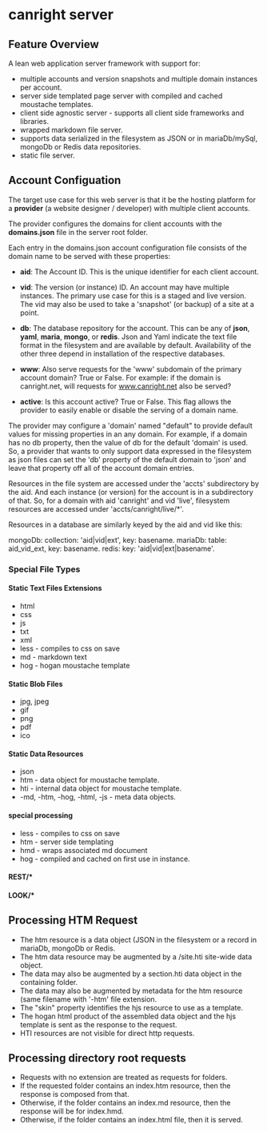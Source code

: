 # canright server

## Feature Overview

A lean web application server framework with support for:

- multiple accounts and version snapshots and multiple domain instances per account.
- server side templated page server with compiled and cached moustache templates.
- client side agnostic server - supports all client side frameworks and libraries.
- wrapped markdown file server.
- supports data serialized in the filesystem as JSON or in mariaDb/mySql, mongoDb or Redis data repositories.
- static file server.

## Account Configuation

The target use case for this web server is that it be the hosting platform for a **provider** (a website designer / developer) with multiple client accounts.

The provider configures the domains for client accounts with the **domains.json** file in the server root folder.

Each entry in the domains.json account configuration file consists of the domain name to be served with these properties:

- **aid**: The Account ID.  This is the unique identifier for each client account.

- **vid**: The version (or instance) ID.  An account may have multiple instances.  The primary use case for this is a staged and live version.  The vid may also be used to take a 'snapshot' (or backup) of a site at a point.

- **db**: The database repository for the account.  This can be any of **json**, **yaml**, **maria**, **mongo**, or **redis**.  Json and Yaml indicate the text file format in the filesystem and are available by default.  Availability of the other three depend in installation of the respective databases.

- **www**: Also serve requests for the 'www' subdomain of the primary account domain?  True or False.  For example: if the domain is canright.net, will requests for www.canright.net also be served?

- **active**: Is this account active?  True or False.  This flag allows the provider to easily enable or disable the serving of a domain name.

The provider may configure a 'domain' named "default" to provide default values for missing properties in an any domain.  For example, if a domain has no db property, then the value of db for the default 'domain' is used.  So, a provider that wants to only support data expressed in the filesystem as json files can set the 'db' property of the default domain to 'json' and leave that property off all of the account domain entries.

Resources in the file system are accessed under the 'accts' subdirectory by the aid.  And each instance (or version) for the account is in a subdirectory of that.  So, for a domain with aid 'canright' and vid 'live', filesystem resources are accessed under 'accts/canright/live/*'.

Resources in a database are similarly keyed by the aid and vid like this:

mongoDb: collection: 'aid|vid|ext', key: basename.
mariaDb: table: aid_vid_ext, key: basename.
redis:   key: 'aid|vid|ext|basename'.

### Special File Types

#### Static Text Files Extensions

- html
- css
- js
- txt
- xml
- less - compiles to css on save
- md - markdown text
- hog - hogan moustache template

#### Static Blob Files

- jpg, jpeg
- gif
- png
- pdf
- ico

#### Static Data Resources

- json
- htm - data object for moustache template.
- hti - internal data object for moustache template.
- -md, -htm, -hog, -html, -js - meta data objects.

#### special processing

- less - compiles to css on save
- htm - server side templating
- hmd - wraps associated md document
- hog - compiled and cached on first use in instance.

#### REST/*

#### LOOK/*

## Processing HTM Request

- The htm resource is a data object (JSON in the filesystem or a record in mariaDb, mongoDb or Redis.
- The htm data resource may be augmented by a /site.hti site-wide data object.
- The data may also be augmented by a section.hti data object in the containing folder.
- The data may also be augmented by metadata for the htm resource (same filename with '-htm' file extension.
- The "skin" property identifies the hjs resource to use as a template.
- The hogan html product of the assembled data object and the hjs template is sent as the response to the request.
- HTI resources are not visible for direct http requests.

## Processing directory root requests

- Requests with no extension are treated as requests for folders.
- If the requested folder contains an index.htm resource, then the response is composed from that.
- Otherwise, if the folder contains an index.md resource, then the response will be for index.hmd.
- Otherwise, if the folder contains an index.html file, then it is served.


